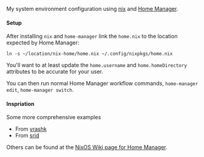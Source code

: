 My system environment configuration using [nix](https://nixos.org/nix/) and [Home Manager](https://github.com/rycee/home-manager).


#### Setup

After installing `nix` and `home-manager` link the `home.nix` to the location expected by Home Manager:

```
ln -s ~/location/nix-home/home.nix ~/.config/nixpkgs/home.nix
```

You'll want to at least update the `home.username` and `home.homeDirectory` attributes to be accurate for your user.

You can then run normal Home Manager workflow commands, `home-manager edit`, `home-manager switch`.

#### Inspriation

Some more comprehensive examples

* From [yrashk](https://github.com/yrashk/nix-home)
* From [srid](https://github.com/srid/nix-config)

Others can be found at the [NixOS Wiki page for Home Manager](https://nixos.wiki/wiki/Home_Manager).
